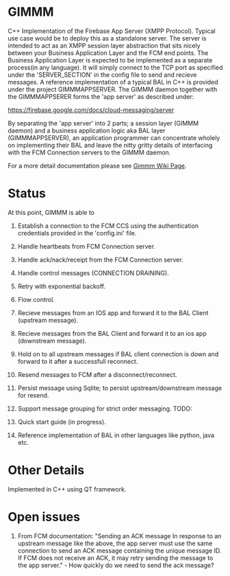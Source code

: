 # GIMMM

C++ Implementation of the Firebase App Server (XMPP Protocol). Typical use case would be to deploy this as a standalone server. The server is intended to act as an XMPP session layer abstraction that sits nicely between your Business Application Layer and the FCM end points. The Business Application Layer is expected to be implemented as a separate process(in any language). It will simply connect to the TCP port as specified under the 'SERVER_SECTION' in the config file to send and recieve messages. A reference implementation of a typical BAL in C++ is provided under the project GIMMMAPPSERVER. The GIMMM daemon together with the GIMMMAPPSERER forms the 'app server' as described under:

https://firebase.google.com/docs/cloud-messaging/server

By separating the 'app server' into 2 parts; a session layer (GIMMM daemon) and a business application logic aka BAL layer (GIMMMAPPSERVER), an application programmer can concentrate wholely on implementing their BAL and leave the nitty gritty details of interfacing with the FCM Connection servers to the GIMMM daemon.

For a more detail documentation please see [Gimmm Wiki Page](https://github.com/rajeshkhumanthem/GIMMM/wiki).

# Status
At this point, GIMMM is able to 

1) Establish a connection to the FCM CCS using the authentication credentials provided in the 'config.ini' file. 
2) Handle heartbeats from FCM Connection server.
3) Handle ack/nack/receipt from the FCM Connection server.
4) Handle control messages (CONNECTION DRAINING).
5) Retry with exponential backoff. 
6) Flow control.
7) Recieve messages from an IOS app and forward it to the BAL Client (upstream message). 
8) Recieve messages from the BAL Client and forward it to an ios app (downstream message).  
9) Hold on to all upstream messages if BAL client connection is down and forward to it after a successfull reconnect.
10) Resend messages to FCM after a disconnect/reconnect.

11) Persist message using Sqlite; to persist upstream/downstream message for resend.
12) Support message grouping for strict order messaging.
TODO:

1) Quick start guide (in progress). 
2) Reference implementation of BAL in other languages like python, java etc.


# Other Details
Implemented in C++ using QT framework.

# Open issues
1. From FCM documentation: "Sending an ACK message
In response to an upstream message like the above, the app server must use the same connection to send
an ACK message containing the unique message ID. If FCM does not receive an ACK,
it may retry sending the message to the app server." - How quickly do we need to send the ack message?


